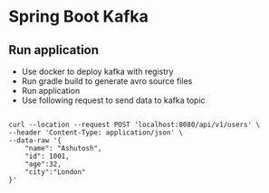 # Spring Boot Kafka

## Run application

* Use docker to deploy kafka with registry
* Run gradle build to generate avro source files
* Run application
* Use following request to send data to kafka topic

```shell

curl --location --request POST 'localhost:8080/api/v1/users' \
--header 'Content-Type: application/json' \
--data-raw '{
    "name": "Ashutosh",
    "id": 1001,
    "age":32,
    "city":"London"
}'

```
